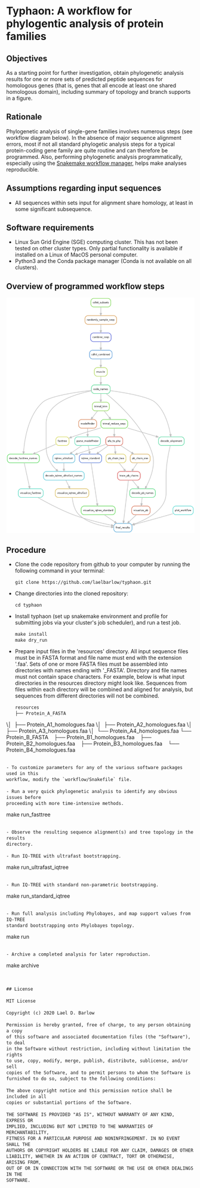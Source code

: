 
# Typhaon: A workflow for phylogentic analysis of protein families


## Objectives

As a starting point for further investigation, obtain phylogenetic analysis
results for one or more sets of predicted peptide sequences for homologous
genes (that is, genes that all encode at least one shared homologous domain),
including summary of topology and branch supports in a figure.


## Rationale

Phylogenetic analysis of single-gene families involves numerous steps (see
workflow diagram below). In the absence of major sequence alignment errors,
most if not all standard phylogetic analysis steps for a typical protein-coding
gene family are quite routine and can therefore be programmed.  Also,
performing phylogenetic analysis programmatically, especially using the
[Snakemake workflow manager](https://snakemake.readthedocs.io/en/stable/),
helps make analyses reproducible.


## Assumptions regarding input sequences

- All sequences within sets input for alignment share homology, at least in
  some significant subsequence. 


## Software requirements

- Linux Sun Grid Engine (SGE) computing cluster. This has not been tested on
  other cluster types. Only partial functionality is available if installed on
  a Linux of MacOS personal computer. 
- Python3 and the Conda package manager (Conda is not available on all
  clusters).


## Overview of programmed workflow steps

<p align="center">
<img src="images/workflow_diagram.png" width="800">
</p>


## Procedure 

- Clone the code repository from github to your computer by running the
  following command in your terminal:
  ```
  git clone https://github.com/laelbarlow/typhaon.git
  ```

- Change directories into the cloned repository:
  ```
  cd typhaon
  ```

- Install typhaon (set up snakemake environment and profile for submitting jobs
  via your cluster's job scheduler), and run a test job.
  ```
  make install
  make dry_run
  ```

- Prepare input files in the 'resources' directory. All input sequence files
  must be in FASTA format and file name must end with the extension '.faa'.
  Sets of one or more FASTA files must be assembled into directories with names
  ending with '_FASTA'. Directory and file names must not contain space
  characters. For example, below is what input directories in the resources
  directory might look like. Sequences from files within each directory will be
  combined and aligned for analysis, but sequences from different directories
  will not be combined.
  ```
  resources
  ├── Protein_A_FASTA
 \│   ├── Protein_A1_homologues.faa
 \│   ├── Protein_A2_homologues.faa
 \│   ├── Protein_A3_homologues.faa
 \│   └── Protein_A4_homologues.faa
  └── Protein_B_FASTA
      ├── Protein_B1_homologues.faa
      ├── Protein_B2_homologues.faa
      ├── Protein_B3_homologues.faa
      └── Protein_B4_homologues.faa
  ```

- To customize parameters for any of the various software packages used in this
  workflow, modify the `workflow/Snakefile` file.

- Run a very quick phylogenetic analysis to identify any obvious issues before
  proceeding with more time-intensive methods.
  ```
  make run_fasttree
  ```

- Observe the resulting sequence alignment(s) and tree topology in the results
  directory.

- Run IQ-TREE with ultrafast bootstrapping.
  ```
  make run_ultrafast_iqtree
  ```

- Run IQ-TREE with standard non-parametric bootstrapping.
  ```
  make run_standard_iqtree
  ```

- Run full analysis including Phylobayes, and map support values from IQ-TREE
  standard bootstrapping onto Phylobayes topology.
  ```
  make run
  ```

- Archive a completed analysis for later reproduction.
  ```
  make archive
  ```


## License

MIT License

Copyright (c) 2020 Lael D. Barlow

Permission is hereby granted, free of charge, to any person obtaining a copy
of this software and associated documentation files (the "Software"), to deal
in the Software without restriction, including without limitation the rights
to use, copy, modify, merge, publish, distribute, sublicense, and/or sell
copies of the Software, and to permit persons to whom the Software is
furnished to do so, subject to the following conditions:

The above copyright notice and this permission notice shall be included in all
copies or substantial portions of the Software.

THE SOFTWARE IS PROVIDED "AS IS", WITHOUT WARRANTY OF ANY KIND, EXPRESS OR
IMPLIED, INCLUDING BUT NOT LIMITED TO THE WARRANTIES OF MERCHANTABILITY,
FITNESS FOR A PARTICULAR PURPOSE AND NONINFRINGEMENT. IN NO EVENT SHALL THE
AUTHORS OR COPYRIGHT HOLDERS BE LIABLE FOR ANY CLAIM, DAMAGES OR OTHER
LIABILITY, WHETHER IN AN ACTION OF CONTRACT, TORT OR OTHERWISE, ARISING FROM,
OUT OF OR IN CONNECTION WITH THE SOFTWARE OR THE USE OR OTHER DEALINGS IN THE
SOFTWARE.







